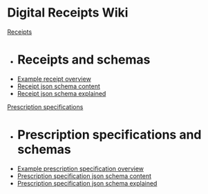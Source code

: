 # Digital Receipts Wiki

[Receipts]()

* # Receipts and schemas
* [Example receipt overview](receipt-doc/retail/example-receipts.md)
* [Receipt json schema content](receipt-doc/retail/retail-schema-content.md)
* [Receipt json schema explained](receipt-doc/retail/retail-schema-description.md)

[Prescription specifications]()

* # Prescription specifications and schemas
* [Example prescription specification overview](receipt-doc/prescription/example-prescription-specs.md)
* [Prescription specification json schema content](receipt-doc/prescription/prescription-spec-schema-content.md)
* [Prescription specification json schema explained](receipt-doc/prescription/prescription-schema-description.md)
